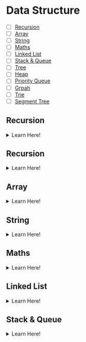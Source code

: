 
# Data Structure

- [ ] [Recursion](#recursion)
- [ ] [Array](#array)
- [ ] [String](#string)
- [ ] [Maths](#maths)
- [ ] [Linked List](#linked-list)
- [ ] [Stack & Queue](#stack-queue)
- [ ] [Tree](#tree)
- [ ] [Heap](#heap)
- [ ] [Priority Queue](#priority-queue)
- [ ] [Grpah](#graph)
- [ ] [Trie](#trie)
- [ ] [Segment Tree](#segment-tree)

## Recursion
<details>
  <summary>Learn Here!</summary>
  
  ## Youtube Links
  1. https://www.youtube.com/watch?v=qikxEIxsXco
  2. list
     * With some
     * Sub bullets
</details>

## Recursion
<details>
  <summary>Learn Here!</summary>
  
  ## Questions & Topics
  | Topic/Question | Link | Editorial | Solution |
  | :---: | :---: | :---: |
  | Data Structure | [Click Here]() |  |  |
</details>

## Array
<details>
  <summary>Learn Here!</summary>
  
  ## Questions & Topics
  | Topic/Question | Link | Editorial | Solution |
  | :---: | :---: | :---: |
  | Data Structure | [Click Here]() |  |  |
</details>

## String
<details>
  <summary>Learn Here!</summary>
  
  ## Questions & Topics
  | Topic/Question | Link | Editorial | Solution |
  | :---: | :---: | :---: |
  | Data Structure | [Click Here]() |  |  |
</details>

## Maths
<details>
  <summary>Learn Here!</summary>
  
  ## Questions & Topics
  | Topic/Question | Link | Editorial | Solution |
  | :---: | :---: | :---: |
  | Data Structure | [Click Here]() |  |  |
</details>


## Linked List
<details>
  <summary>Learn Here!</summary>
  
  ## Questions & Topics
  | Topic/Question | Link | Editorial | Solution |
  | :---: | :---: | :---: |
  | Data Structure | [Click Here]() |  |  |
</details>


## Stack & Queue
<details>
  <summary>Learn Here!</summary>
  
  ## Questions & Topics
  | Topic/Question | Link | Editorial | Solution |
  | :---: | :---: | :---: |
  | Data Structure | [Click Here]() |  |  |
</details>
